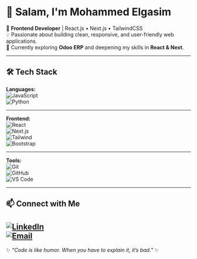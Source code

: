 # 👋 Salam, I'm Mohammed Elgasim  

🎯 **Frontend Developer** | React.js • Next.js • TailwindCSS  
💡 Passionate about building clean, responsive, and user-friendly web applications.  
🌱 Currently exploring **Odoo ERP** and deepening my skills in **React & Next**.  

---

## 🛠️ Tech Stack  

**Languages:**  
![JavaScript](https://img.shields.io/badge/JavaScript-F7DF1E?style=flat&logo=javascript&logoColor=000)  
![Python](https://img.shields.io/badge/Python-3776AB?style=flat&logo=python&logoColor=white)  

---

**Frontend:**  
![React](https://img.shields.io/badge/React-20232A?style=flat&logo=react&logoColor=61DAFB)  
![Next.js](https://img.shields.io/badge/Next.js-000000?style=flat&logo=nextdotjs&logoColor=white)  
![Tailwind](https://img.shields.io/badge/Tailwind_CSS-38B2AC?style=flat&logo=tailwind-css&logoColor=white)  
![Bootstrap](https://img.shields.io/badge/Bootstrap-563D7C?style=flat&logo=bootstrap&logoColor=white)  

---

**Tools:**  
![Git](https://img.shields.io/badge/Git-F05032?style=flat&logo=git&logoColor=white)  
![GitHub](https://img.shields.io/badge/GitHub-181717?style=flat&logo=github&logoColor=white)  
![VS Code](https://img.shields.io/badge/VS%20Code-007ACC?style=flat&logo=visual-studio-code&logoColor=white)  

---

## 📫 Connect with Me  

[![LinkedIn](https://img.shields.io/badge/LinkedIn-blue?style=flat&logo=linkedin)](https://www.linkedin.com/in/mohammed-elgasim-19md)  
[![Email](https://img.shields.io/badge/Email-D14836?style=flat&logo=gmail&logoColor=white)](mailto:mohammed___dev@hotmail.com)  
---

✨ *“Code is like humor. When you have to explain it, it’s bad.”* ✨ 

<!--
**Qassim8/qassim8** is a ✨ _special_ ✨ repository because its `README.md` (this file) appears on your GitHub profile.

Here are some ideas to get you started:

- 🔭 I’m currently working on ...
- 🌱 I’m currently learning ...
- 👯 I’m looking to collaborate on ...
- 🤔 I’m looking for help with ...
- 💬 Ask me about ...
- 📫 How to reach me: ...
- 😄 Pronouns: ...
- ⚡ Fun fact: ...
-->
